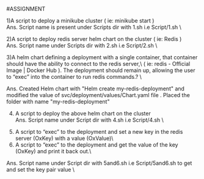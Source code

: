 #ASSIGNMENT

1)A script to deploy a minikube cluster ( ie: minikube start ) \
Ans. Script name is present under Scripts dir with 1.sh i.e Script/1.sh \

2)A script to deploy redis server helm chart on the cluster ( ie: Redis ) \
Ans. Script name under Scripts dir with 2.sh i.e Script/2.sh \

3)A helm chart defining a deployment with a single container, that container should have
the ability to connect to the redis server,\ ( ie: redis - Official Image | Docker Hub ). The
deployment should remain up, allowing the user to “exec” into the container to run redis
commands.? \

Ans. Created Helm chart with "Helm create my-redis-deployment" and modified the value of svc/deployment/values/Chart.yaml file . Placed the folder with name "my-redis-deployment"

4) A script to deploy the above helm chart on the cluster \
Ans. Script name under Script dir with 4.sh i.e Script/4.sh \

5. A script to “exec” to the deployment and set a new key in the redis server (OxKey) with a
value (OxValue)\
6. A script to “exec” to the deployment and get the value of the key (OxKey) and print it
back out.\

Ans. Script name under Script dir with 5and6.sh i.e Script/5and6.sh to get and set the key pair value \
